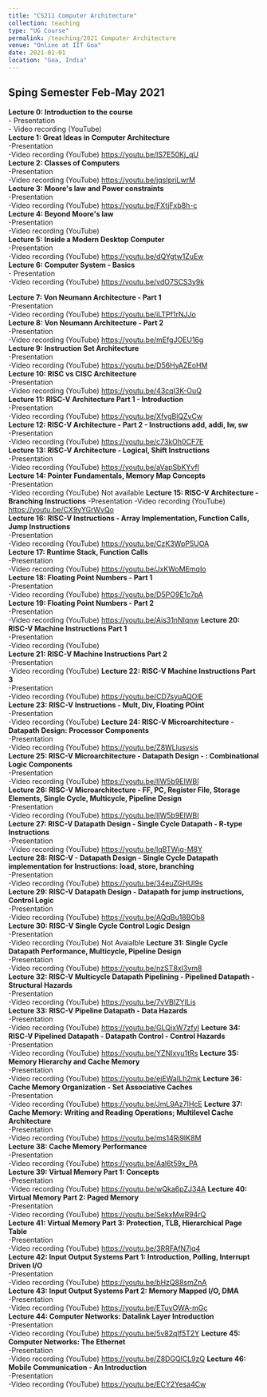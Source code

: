 ```yaml
---
title: "CS211 Computer Architecture"
collection: teaching
type: "UG Course"
permalink: /teaching/2021 Computer Architecture
venue: "Online at IIT Goa"
date: 2021-01-01
location: "Goa, India"
---
```



## Sping Semester Feb-May 2021

**Lecture 0: Introduction to the course**    
    - Presentation   
    - Video recording (YouTube)    
**Lecture 1: Great Ideas in Computer Architecture**   
    -Presentation     
    -Video recording (YouTube) <https://youtu.be/IS7E50Kj_qU>  
**Lecture 2: Classes of Computers**    
    -Presentation     
    -Video recording (YouTube) <https://youtu.be/jqsIpriLwrM>    
__Lecture 3: Moore's law and Power constraints__    
    -Presentation       
    -Video recording (YouTube) <https://youtu.be/FXtjFxb8h-c>  
__Lecture 4: Beyond Moore's law__   
    -Presentation        
    -Video recording (YouTube)      
__Lecture 5: Inside a Modern Desktop Computer__   
    -Presentation        
    -Video recording (YouTube)  <https://youtu.be/dQYgtw1ZuEw>   
__Lecture 6: Computer System - Basics__   
    - Presentation        
    -Video recording (YouTube) <https://youtu.be/vdO7SCS3y9k>         
     
__Lecture 7: Von Neumann Architecture - Part 1__     
     -Presentation     
     -Video recording (YouTube) <https://youtu.be/iLTPf1rNJJo>   
__Lecture 8: Von Neumann Architecture - Part 2__     
     -Presentation     
     -Video recording (YouTube) <https://youtu.be/mEfgJOEU16g>   
__Lecture 9: Instruction Set Architecture__   
     -Presentation        
    -Video recording (YouTube)  <https://youtu.be/D56HyAZEoHM>    
__Lecture 10: RISC vs CISC Architecture__   
     -Presentation        
    -Video recording (YouTube)    <https://youtu.be/43cqI3K-OuQ>   
__Lecture 11: RISC-V Architecture Part 1 - Introduction__   
     -Presentation        
    -Video recording (YouTube)   <https://youtu.be/XfvgBlQZvCw>   
__Lecture 12: RISC-V Architecture - Part 2 - Instructions add, addi, lw, sw__   
     -Presentation        
    -Video recording (YouTube)   <https://youtu.be/c73kOh0CF7E>  
__Lecture 13: RISC-V Architecture - Logical, Shift Instructions__   
     -Presentation        
    -Video recording (YouTube) <https://youtu.be/aVapSbKYvfI>  
__Lecture 14: Pointer Fundamentals, Memory Map Concepts__   
     -Presentation        
    -Video recording (YouTube) Not available
__Lecture 15: RISC-V Architecture - Branching Instructions__
    -Presentation 
    -Video recording (YouTube) <https://youtu.be/CX9yYGrWvQo>  
__Lecture 16: RISC-V Instructions - Array Implementation, Function Calls, Jump Instructions__   
     -Presentation        
    -Video recording (YouTube) <https://youtu.be/CzK3WpP5UOA>  
__Lecture 17: Runtime Stack, Function Calls__   
     -Presentation        
    -Video recording (YouTube) <https://youtu.be/JxKWoMEmqIo>  
__Lecture 18: Floating Point Numbers - Part 1__   
     -Presentation        
    -Video recording (YouTube) <https://youtu.be/D5PO9E1c7pA>  
__Lecture 19: Floating Point Numbers - Part 2__   
     -Presentation        
    -Video recording (YouTube) <https://youtu.be/Ais31nNIqnw> 
__Lecture 20: RISC-V Machine Instructions Part 1__   
     -Presentation        
    -Video recording (YouTube)   
__Lecture 21: RISC-V Machine Instructions Part 2__   
     -Presentation        
    -Video recording (YouTube) 
__Lecture 22: RISC-V Machine Instructions Part 3__   
     -Presentation        
    -Video recording (YouTube) <https://youtu.be/CD7syuAQOlE>   
__Lecture 23: RISC-V Instructions - Mult, Div, Floating POint__   
     -Presentation        
    -Video recording (YouTube) 
__Lecture 24: RISC-V Microarchitecture - Datapath Design: Processor Components__   
     -Presentation        
    -Video recording (YouTube) <https://youtu.be/Z8WLlusvsis>  
__Lecture 25: RISC-V Microarchitecture - Datapath Design - : Combinational Logic Components__   
     -Presentation        
    -Video recording (YouTube) <https://youtu.be/lIW5b9EIWBI>  
__Lecture 26: RISC-V Microarchitecture - FF, PC, Register File, Storage Elements, Single Cycle, Multicycle, Pipeline Design__   
     -Presentation        
    -Video recording (YouTube) <https://youtu.be/lIW5b9EIWBI>  
__Lecture 27: RISC-V Datapath Design - Single Cycle Datapath - R-type Instructions__   
     -Presentation        
    -Video recording (YouTube) <https://youtu.be/lqBTWjq-M8Y>  
__Lecture 28: RISC-V - Datapath Design - Single Cycle Datapath implementation for Instructions: load, store, branching__   
     -Presentation        
    -Video recording (YouTube)  <https://youtu.be/34euZGHUl9s>  
__Lecture 29: RISC-V Datapath Design - Datapath for jump instructions, Control Logic__   
     -Presentation        
    -Video recording (YouTube) <https://youtu.be/AQqBu18BOb8>  
__Lecture 30: RISC-V Single Cycle Control Logic Design__   
     -Presentation        
    -Video recording (YouTube) Not Avaialble
__Lecture 31: Single Cycle Datapath Performance, Multicycle, Pipeline Design__   
     -Presentation        
    -Video recording (YouTube) <https://youtu.be/nzST8xI3vm8>  
__Lecture 32: RISC-V Multicycle Datapath Pipelining - Pipelined Datapath - Structural Hazards__   
     -Presentation        
    -Video recording (YouTube) <https://youtu.be/7vVBIZYILis>  
__Lecture 33: RISC-V Pipeline Datapath - Data Hazards__   
     -Presentation        
    -Video recording (YouTube) <https://youtu.be/GLQjxW7zfyI>
__Lecture 34: RISC-V Pipelined Datapath - Datapath Control - Control Hazards__   
     -Presentation        
    -Video recording (YouTube)  <https://youtu.be/YZNIxyu1tRs>
__Lecture 35: Memory Hierarchy and Cache Memory__   
     -Presentation        
    -Video recording (YouTube) <https://youtu.be/ejEWaILh2mk>
__Lecture 36: Cache Memory Organization - Set Associative Caches__   
     -Presentation        
    -Video recording (YouTube)   <https://youtu.be/JmL9Az7IHcE>
__Lecture 37: Cache Memory: Writing and Reading Operations; Multilevel Cache Architecture__   
     -Presentation        
    -Video recording (YouTube) <https://youtu.be/ms14Rj9IK8M>  
__Lecture 38: Cache Memory Performance__   
     -Presentation        
    -Video recording (YouTube) <https://youtu.be/Aal6t59x_PA>  
__Lecture 39: Virtual Memory Part 1: Concepts__   
     -Presentation        
    -Video recording (YouTube) <https://youtu.be/wQka6pZJ34A>
__Lecture 40: Virtual Memory Part 2: Paged Memory__   
     -Presentation        
    -Video recording (YouTube) <https://youtu.be/SekxMwR94rQ>  
__Lecture 41: Virtual Memory Part 3: Protection, TLB, Hierarchical Page Table__   
     -Presentation        
    -Video recording (YouTube) <https://youtu.be/3RRFAfN7jq4>  
__Lecture 42: Input Output Systems Part 1: Introduction, Polling, Interrupt Driven I/O__   
     -Presentation        
    -Video recording (YouTube) <https://youtu.be/bHzQ88smZnA>  
__Lecture 43: Input Output Systems Part 2: Memory Mapped I/O, DMA__   
     -Presentation        
    -Video recording (YouTube)  <https://youtu.be/ETuyOWA-mGc>  
__Lecture 44: Computer Networks: Datalink Layer Introduction__   
     -Presentation        
    -Video recording (YouTube)   <https://youtu.be/5v82qIf5T2Y> 
__Lecture 45: Computer Networks: The Ethernet__   
     -Presentation        
    -Video recording (YouTube) <https://youtu.be/Z8DGQlCL9zQ>
__Lecture 46: Mobile Communication - An Introduction__   
     -Presentation        
    -Video recording (YouTube) <https://youtu.be/ECY2Yesa4Cw>  
